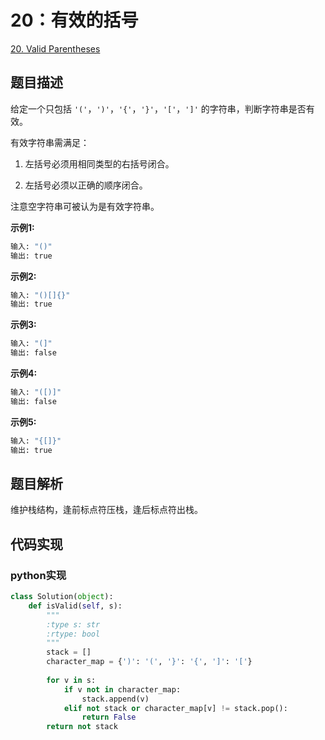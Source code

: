 # 20：有效的括号

[20. Valid Parentheses](https://leetcode.com/problems/valid-parentheses/)

## 题目描述

给定一个只包括 `'('`，`')'`，`'{'`，`'}'`，`'['`，`']'` 的字符串，判断字符串是否有效。

有效字符串需满足：

1. 左括号必须用相同类型的右括号闭合。

2. 左括号必须以正确的顺序闭合。

注意空字符串可被认为是有效字符串。

**示例1:**

```sh
输入: "()"
输出: true
```

**示例2:**

```sh
输入: "()[]{}"
输出: true
```

**示例3:**

```sh
输入: "(]"
输出: false
```

**示例4:**

```sh
输入: "([)]"
输出: false
```

**示例5:**

```sh
输入: "{[]}"
输出: true
```

## 题目解析

维护栈结构，逢前标点符压栈，逢后标点符出栈。

## 代码实现

### python实现

```py
class Solution(object):
    def isValid(self, s):
        """
        :type s: str
        :rtype: bool
        """
        stack = []
        character_map = {')': '(', '}': '{', ']': '['}
        
        for v in s:
            if v not in character_map:
                stack.append(v)
            elif not stack or character_map[v] != stack.pop():
                return False
        return not stack

```

